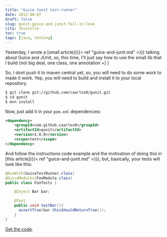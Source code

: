 ```yaml
---
title: "Guice Junit test-runner"
date: 2012-08-07
draft: false
slug: gunit-guice-and-junit-fall-in-love
city: Joinville
toc: true
tags: [java, testing]
---
```


Yesterday, I wrote a [small article]({{< ref "guice-and-junit.md" >}}) talking about Guice and JUnit, so, this time, I'll just say how to use the small lib that I build (not big deal, one class, one annotation =] )

So, I dont push it to maven central yet, so, you will need to do some work to made it work. Yep, you will need to build and install it to your local repository.

```sh
$ git clone git://github.com/caarlos0/gunit.git
$ cd gunit
$ mvn install
```

Now, just add it in your `pom.xml` dependencies:

```xml
<dependency>
	<groupId>com.github.caarlos0</groupId>
	<artifactId>gunit</artifactId>
	<version>1.0.0</version>
	<scope>test</scope>
</dependency>
```

And follow the instructions code example and the motivation of doing this in [this article]({{< ref "guice-and-junit.md" >}}), but, basically, your tests will look like this:

```java
@RunWith(GuiceTestRunner.class)
@GuiceModules(FooModule.class)
public class FooTests {

	@Inject Bar bar;

	@Test
	public void testBar(){
	  assertTrue(bar.thisShouldReturnTrue());
	}
}
```

[Get the code](https://github.com/caarlos0/guice-junit-test-runner).
